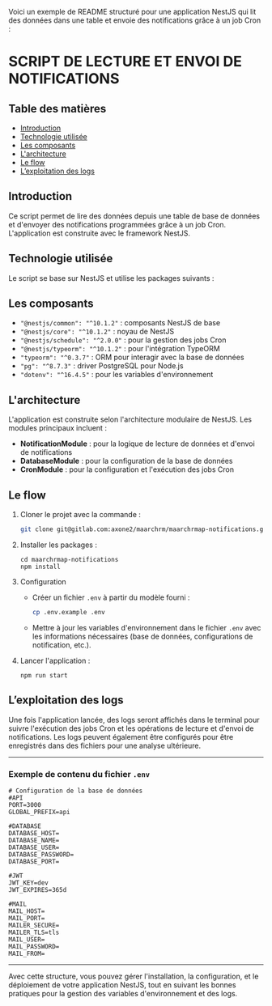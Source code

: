 Voici un exemple de README structuré pour une application NestJS qui lit des données dans une table et envoie des notifications grâce à un job Cron :

# SCRIPT DE LECTURE ET ENVOI DE NOTIFICATIONS

## Table des matières

- [Introduction](#introduction)
- [Technologie utilisée](#technologie-utilisée)
- [Les composants](#les-composants)
- [L'architecture](#larchitecture)
- [Le flow](#le-flow)
- [L’exploitation des logs](#lexploitation-des-logs)

## Introduction

Ce script permet de lire des données depuis une table de base de données et d'envoyer des notifications programmées grâce à un job Cron. L'application est construite avec le framework NestJS.

## Technologie utilisée

Le script se base sur NestJS et utilise les packages suivants :

## Les composants

- `"@nestjs/common": "^10.1.2"` : composants NestJS de base
- `"@nestjs/core": "^10.1.2"` : noyau de NestJS
- `"@nestjs/schedule": "^2.0.0"` : pour la gestion des jobs Cron
- `"@nestjs/typeorm": "^10.1.2"` : pour l'intégration TypeORM
- `"typeorm": "^0.3.7"` : ORM pour interagir avec la base de données
- `"pg": "^8.7.3"` : driver PostgreSQL pour Node.js
- `"dotenv": "^16.4.5"` : pour les variables d'environnement

## L'architecture

L'application est construite selon l'architecture modulaire de NestJS. Les modules principaux incluent :

- **NotificationModule** : pour la logique de lecture de données et d'envoi de notifications
- **DatabaseModule** : pour la configuration de la base de données
- **CronModule** : pour la configuration et l'exécution des jobs Cron

## Le flow

1. Cloner le projet avec la commande :
   ```sh
   git clone git@gitlab.com:axone2/maarchrm/maarchrmap-notifications.git
   ```

2. Installer les packages :
   ```shell
   cd maarchrmap-notifications
   npm install
   ```

3. Configuration

    - Créer un fichier `.env` à partir du modèle fourni :
      ```sh
      cp .env.example .env
      ```
    - Mettre à jour les variables d'environnement dans le fichier `.env` avec les informations nécessaires (base de données, configurations de notification, etc.).

4. Lancer l'application :
   ```shell
   npm run start
   ```

## L’exploitation des logs

Une fois l'application lancée, des logs seront affichés dans le terminal pour suivre l'exécution des jobs Cron et les opérations de lecture et d'envoi de notifications. Les logs peuvent également être configurés pour être enregistrés dans des fichiers pour une analyse ultérieure.

---

### Exemple de contenu du fichier `.env`

```env
# Configuration de la base de données
#API
PORT=3000
GLOBAL_PREFIX=api

#DATABASE
DATABASE_HOST=
DATABASE_NAME=
DATABASE_USER=
DATABASE_PASSWORD=
DATABASE_PORT=

#JWT
JWT_KEY=dev
JWT_EXPIRES=365d

#MAIL
MAIL_HOST=
MAIL_PORT=
MAILER_SECURE=
MAILER_TLS=tls
MAIL_USER=
MAIL_PASSWORD=
MAIL_FROM=
```

---

Avec cette structure, vous pouvez gérer l'installation, la configuration, et le déploiement de votre application NestJS, tout en suivant les bonnes pratiques pour la gestion des variables d'environnement et des logs.